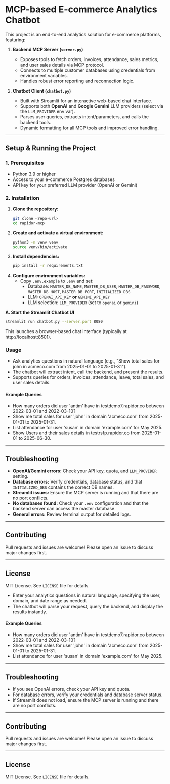 # MCP-based E-commerce Analytics Chatbot

This project is an end-to-end analytics solution for e-commerce platforms, featuring:

1. **Backend MCP Server (`server.py`)**
   - Exposes tools to fetch orders, invoices, attendance, sales metrics, and user sales details via MCP protocol.
   - Connects to multiple customer databases using credentials from environment variables.
   - Handles robust error reporting and reconnection logic.

2. **Chatbot Client (`chatbot.py`)**
   - Built with Streamlit for an interactive web-based chat interface.
   - Supports both **OpenAI** and **Google Gemini** LLM providers (select via the `LLM_PROVIDER` env var).
   - Parses user queries, extracts intent/parameters, and calls the backend tools.
   - Dynamic formatting for all MCP tools and improved error handling.

---

## Setup & Running the Project

### 1. Prerequisites
- Python 3.9 or higher
- Access to your e-commerce Postgres databases
- API key for your preferred LLM provider (OpenAI or Gemini)

### 2. Installation
1. **Clone the repository:**
   ```bash
   git clone <repo-url>
   cd rapidor-mcp
   ```
2. **Create and activate a virtual environment:**
   ```bash
   python3 -m venv venv
   source venv/bin/activate
   ```
3. **Install dependencies:**
   ```bash
   pip install -r requirements.txt
   ```
4. **Configure environment variables:**
   - Copy `.env.example` to `.env` and set:
     - Database: `MASTER_DB_NAME`, `MASTER_DB_USER`, `MASTER_DB_PASSWORD`, `MASTER_DB_HOST`, `MASTER_DB_PORT`, `INITIALIZED_DBS`
     - LLM: `OPENAI_API_KEY` **or** `GEMINI_API_KEY`
     - LLM selection: `LLM_PROVIDER` (set to `openai` or `gemini`)

**A. Start the Streamlit Chatbot UI**
```bash
streamlit run chatbot.py --server.port 8080
```
This launches a browser-based chat interface (typically at http://localhost:8501).

### Usage
- Ask analytics questions in natural language (e.g., "Show total sales for john in acmeco.com from 2025-01-01 to 2025-01-31").
- The chatbot will extract intent, call the backend, and present the results.
- Supports queries for orders, invoices, attendance, leave, total sales, and user sales details.

#### Example Queries
- How many orders did user 'antim' have in testdemo7.rapidor.co between 2022-03-01 and 2022-03-10?
- Show me total sales for user 'john' in domain 'acmeco.com' from 2025-01-01 to 2025-01-31.
- List attendance for user 'susan' in domain 'example.com' for May 2025.
- Show Users and their sales details in testrsfp.rapidor.co from 2025-01-01 to 2025-06-30.

---

## Troubleshooting
- **OpenAI/Gemini errors:** Check your API key, quota, and `LLM_PROVIDER` setting.
- **Database errors:** Verify credentials, database status, and that `INITIALIZED_DBS` contains the correct DB names.
- **Streamlit issues:** Ensure the MCP server is running and that there are no port conflicts.
- **No databases found:** Check your `.env` configuration and that the backend server can access the master database.
- **General errors:** Review terminal output for detailed logs.

---

## Contributing
Pull requests and issues are welcome! Please open an issue to discuss major changes first.

---

## License
MIT License. See `LICENSE` file for details.

- Enter your analytics questions in natural language, specifying the user, domain, and date range as needed.
- The chatbot will parse your request, query the backend, and display the results instantly.

#### Example Queries
- How many orders did user 'antim' have in testdemo7.rapidor.co between 2022-03-01 and 2022-03-10?
- Show me total sales for user 'john' in domain 'acmeco.com' from 2025-01-01 to 2025-01-31.
- List attendance for user 'susan' in domain 'example.com' for May 2025.

---

## Troubleshooting
- If you see OpenAI errors, check your API key and quota.
- For database errors, verify your credentials and database server status.
- If Streamlit does not load, ensure the MCP server is running and there are no port conflicts.

---

## Contributing
Pull requests and issues are welcome! Please open an issue to discuss major changes first.

---

## License
MIT License. See `LICENSE` file for details.
